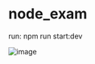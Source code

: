 # node_exam
run: npm run start:dev

![image](https://user-images.githubusercontent.com/107494056/226696511-ffb8bef1-48f5-4116-aac4-2a5fb9ade67c.png)
